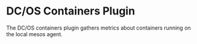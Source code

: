 # DC/OS Containers Plugin

The DC/OS containers plugin gathers metrics about containers running on the local mesos agent. 

